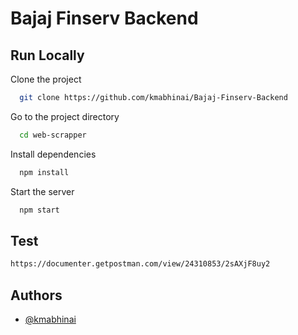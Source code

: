 # Bajaj Finserv Backend

## Run Locally

Clone the project

```bash
  git clone https://github.com/kmabhinai/Bajaj-Finserv-Backend
```

Go to the project directory

```bash
  cd web-scrapper
```

Install dependencies

```bash
  npm install
```

Start the server

```bash
  npm start
```

## Test

```bash
https://documenter.getpostman.com/view/24310853/2sAXjF8uy2
```

## Authors

- [@kmabhinai](https://www.github.com/kmabhinai)
